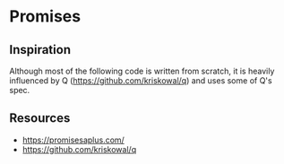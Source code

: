 # Promises

## Inspiration

Although most of the following code is written from scratch, it is heavily influenced by Q (https://github.com/kriskowal/q) and uses some of Q's spec.

## Resources

 * https://promisesaplus.com/
 * https://github.com/kriskowal/q
